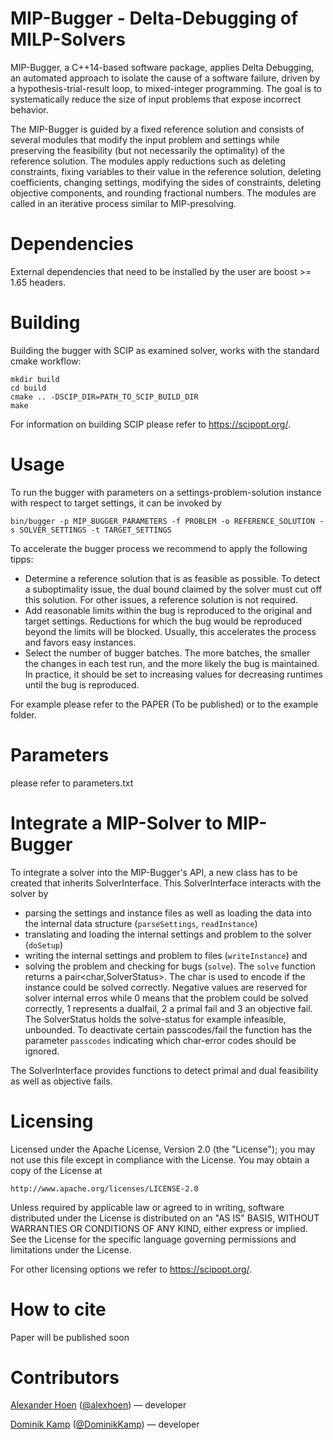 MIP-Bugger - Delta-Debugging of MILP-Solvers
========================================

MIP-Bugger, a C++14-based software package, applies Delta Debugging, an automated approach to isolate the cause of a software failure, driven by a hypothesis-trial-result loop, to mixed-integer programming.
The goal is to systematically reduce the size of input problems that expose incorrect behavior.

The MIP-Bugger is guided by a fixed reference solution and consists of several modules that modify the input problem and settings while preserving the feasibility
(but not necessarily the optimality) of the reference solution. The modules apply reductions such as deleting constraints, fixing variables to their value in the
reference solution, deleting coefficients, changing settings, modifying the sides of constraints, deleting objective components, and rounding fractional numbers.
The modules are called in an iterative process similar to MIP-presolving.

# Dependencies

External dependencies that need to be installed by the user are boost >= 1.65 headers.

# Building

Building the bugger with SCIP as examined solver, works with the standard cmake workflow:
```
mkdir build
cd build
cmake .. -DSCIP_DIR=PATH_TO_SCIP_BUILD_DIR
make
```
For information on building SCIP please refer to https://scipopt.org/.

# Usage

To run the bugger with parameters on a settings-problem-solution instance with respect to target settings, it can be invoked by
```
bin/bugger -p MIP_BUGGER_PARAMETERS -f PROBLEM -o REFERENCE_SOLUTION -s SOLVER_SETTINGS -t TARGET_SETTINGS
```

To accelerate the bugger process we recommend to apply the following tipps:
* Determine a reference solution that is as feasible as possible. To detect a suboptimality issue, the dual bound claimed by the solver must cut off this solution. For other issues, a reference solution is not required. 
* Add reasonable limits within the bug is reproduced to the original and target settings. Reductions for which the bug would be reproduced beyond the limits will be blocked. Usually, this accelerates the process and favors easy instances.
* Select the number of bugger batches. The more batches, the smaller the changes in each test run, and the more likely the bug is maintained. In practice, it should be set to increasing values for decreasing runtimes until the bug is reproduced.

For example please refer to the PAPER (To be published) or to the example folder.

# Parameters

please refer to parameters.txt

# Integrate a MIP-Solver to MIP-Bugger

To integrate a solver into the MIP-Bugger's API, a new class has to be created that inherits SolverInterface.
This SolverInterface interacts with the solver by
* parsing the settings and instance files as well as loading the data into the internal data structure (`parseSettings`, `readInstance`)
* translating and loading the internal settings and problem to the solver (`doSetup`)
* writing the internal settings and problem to files (`writeInstance`) and
* solving the problem and checking for bugs (`solve`). The `solve` function returns a pair<char,SolverStatus>. The char is used to encode if the instance could be solved correctly. Negative values are reserved for solver internal erros while 0 means that the problem could be solved correctly, 1 represents a dualfail, 2 a primal fail and 3 an objective fail. The SolverStatus holds the solve-status for example infeasible, unbounded. To deactivate certain passcodes/fail the function has the parameter `passcodes` indicating which char-error codes should be ignored.

The SolverInterface provides functions to detect primal and dual feasibility as well as objective fails.

# Licensing


Licensed under the Apache License, Version 2.0 (the "License");
you may not use this file except in compliance with the License.
You may obtain a copy of the License at

    http://www.apache.org/licenses/LICENSE-2.0

Unless required by applicable law or agreed to in writing, software
distributed under the License is distributed on an "AS IS" BASIS,
WITHOUT WARRANTIES OR CONDITIONS OF ANY KIND, either express or implied.
See the License for the specific language governing permissions and
limitations under the License.

For other licensing options we refer to https://scipopt.org/.

# How to cite

Paper will be published soon

# Contributors

[Alexander Hoen](https://www.zib.de/members/hoen)  ([@alexhoen](https://github.com/alexhoen)) &mdash; developer

[Dominik Kamp](https://www.wm.uni-bayreuth.de/de/team/kamp_dominik/index.php) ([@DominikKamp](https://github.com/DominikKamp)) &mdash; developer
